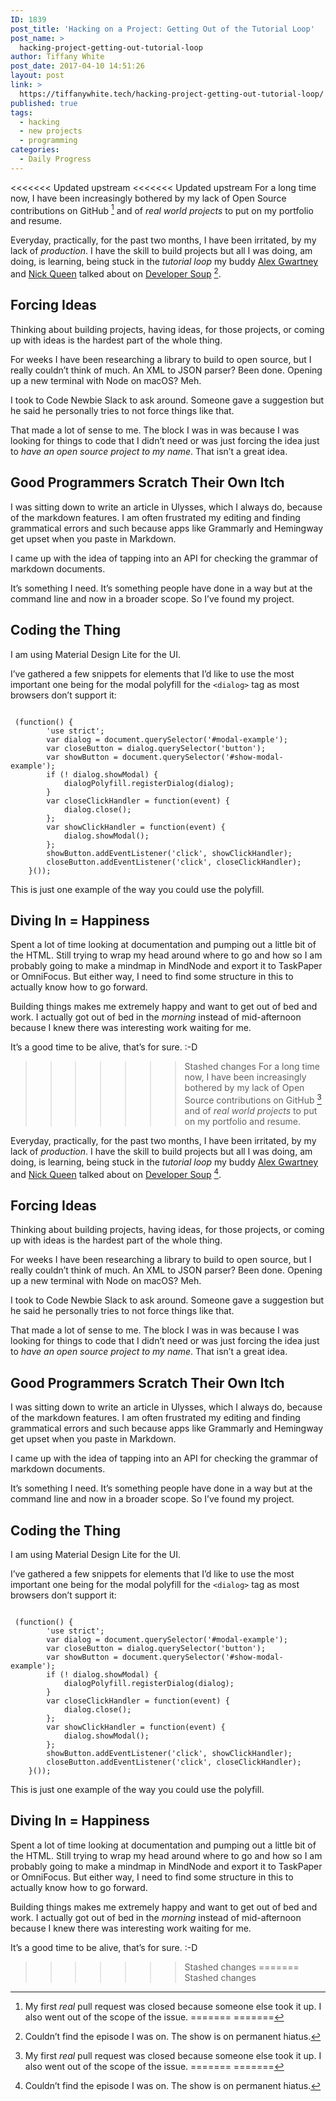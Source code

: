 ```yaml
---
ID: 1839
post_title: 'Hacking on a Project: Getting Out of the Tutorial Loop'
post_name: >
  hacking-project-getting-out-tutorial-loop
author: Tiffany White
post_date: 2017-04-10 14:51:26
layout: post
link: >
  https://tiffanywhite.tech/hacking-project-getting-out-tutorial-loop/
published: true
tags:
  - hacking
  - new projects
  - programming
categories:
  - Daily Progress
---
```

<<<<<<< Updated upstream
<<<<<<< Updated upstream
For a long time now, I have been increasingly bothered by my lack of Open Source contributions on GitHub [^1] and of *real world projects* to put on my portfolio and resume.

Everyday, practically, for the past two months, I have been irritated, by my lack of *production*. I have the skill to build projects but all I was doing, am doing, is learning, being stuck in the *tutorial loop* my buddy [Alex Gwartney](https://twitter.com/AlexGwartney) and [Nick Queen](https://twitter.com/nickqueen) talked about on [Developer Soup](https://www.youtube.com/watch?v=L66GVCEsKC0) [^2].

## Forcing Ideas

Thinking about building projects, having ideas, for those projects, or coming up with ideas is the hardest part of the whole thing.

For weeks I have been researching a library to build to open source, but I really couldn’t think of much. An XML to JSON parser? Been done. Opening up a new terminal with Node on macOS? Meh.

I took to Code Newbie Slack to ask around. Someone gave a suggestion but he said he personally tries to not force things like that.

That made a lot of sense to me. The block I was in was because I was looking for things to code that I didn’t need or was just forcing the idea just to *have an open source project to my name*. That isn’t a great idea.

## Good Programmers Scratch Their Own Itch

I was sitting down to write an article in Ulysses, which I always do, because of the markdown features. I am often frustrated my editing and finding grammatical errors and such because apps like Grammarly and Hemingway get upset when you paste in Markdown.

I came up with the idea of tapping into an API for checking the grammar of markdown documents.

It’s something I need. It’s something people have done in a way but at the command line and now in a broader scope. So I’ve found my project.

## Coding the Thing

I am using Material Design Lite for the UI.

I’ve gathered a few snippets for elements that I’d like to use the most important one being for the modal polyfill for the `<dialog>` tag as most browsers don’t support it:
<pre><code class="javascript">
 (function() {
        'use strict';
        var dialog = document.querySelector('#modal-example');
        var closeButton = dialog.querySelector('button');
        var showButton = document.querySelector('#show-modal-example');
        if (! dialog.showModal) {
            dialogPolyfill.registerDialog(dialog);
        }
        var closeClickHandler = function(event) {
            dialog.close();
        };
        var showClickHandler = function(event) {
            dialog.showModal();
        };
        showButton.addEventListener('click', showClickHandler);
        closeButton.addEventListener('click', closeClickHandler);
    }());
</code></pre>
This is just one example of the way you could use the polyfill.

## Diving In = Happiness

Spent a lot of time looking at documentation and pumping out a little bit of the HTML. Still trying to wrap my head around where to go and how so I am probably going to make a mindmap in MindNode and export it to TaskPaper or OmniFocus. But either way, I need to find some structure in this to actually know how to go forward.

Building things makes me extremely happy and want to get out of bed and work. I actually got out of bed in the *morning* instead of mid-afternoon because I knew there was interesting work waiting for me.

It’s a good time to be alive, that’s for sure. :-D

[^1]: My first *real* pull request was closed because someone else took it up. I also went out of the scope of the issue.
=======
=======
>>>>>>> Stashed changes
For a long time now, I have been increasingly bothered by my lack of Open Source contributions on GitHub [^1] and of *real world projects* to put on my portfolio and resume.

Everyday, practically, for the past two months, I have been irritated, by my lack of *production*. I have the skill to build projects but all I was doing, am doing, is learning, being stuck in the *tutorial loop* my buddy [Alex Gwartney](https://twitter.com/AlexGwartney) and [Nick Queen](https://twitter.com/nickqueen) talked about on [Developer Soup](https://www.youtube.com/watch?v=L66GVCEsKC0) [^2].

## Forcing Ideas

Thinking about building projects, having ideas, for those projects, or coming up with ideas is the hardest part of the whole thing.

For weeks I have been researching a library to build to open source, but I really couldn’t think of much. An XML to JSON parser? Been done. Opening up a new terminal with Node on macOS? Meh.

I took to Code Newbie Slack to ask around. Someone gave a suggestion but he said he personally tries to not force things like that.

That made a lot of sense to me. The block I was in was because I was looking for things to code that I didn’t need or was just forcing the idea just to *have an open source project to my name*. That isn’t a great idea.

## Good Programmers Scratch Their Own Itch

I was sitting down to write an article in Ulysses, which I always do, because of the markdown features. I am often frustrated my editing and finding grammatical errors and such because apps like Grammarly and Hemingway get upset when you paste in Markdown.

I came up with the idea of tapping into an API for checking the grammar of markdown documents.

It’s something I need. It’s something people have done in a way but at the command line and now in a broader scope. So I’ve found my project.

## Coding the Thing

I am using Material Design Lite for the UI.

I’ve gathered a few snippets for elements that I’d like to use the most important one being for the modal polyfill for the `<dialog>` tag as most browsers don’t support it:
<pre><code class="javascript">
 (function() {
        'use strict';
        var dialog = document.querySelector('#modal-example');
        var closeButton = dialog.querySelector('button');
        var showButton = document.querySelector('#show-modal-example');
        if (! dialog.showModal) {
            dialogPolyfill.registerDialog(dialog);
        }
        var closeClickHandler = function(event) {
            dialog.close();
        };
        var showClickHandler = function(event) {
            dialog.showModal();
        };
        showButton.addEventListener('click', showClickHandler);
        closeButton.addEventListener('click', closeClickHandler);
    }());
</code></pre>
This is just one example of the way you could use the polyfill.

## Diving In = Happiness

Spent a lot of time looking at documentation and pumping out a little bit of the HTML. Still trying to wrap my head around where to go and how so I am probably going to make a mindmap in MindNode and export it to TaskPaper or OmniFocus. But either way, I need to find some structure in this to actually know how to go forward.

Building things makes me extremely happy and want to get out of bed and work. I actually got out of bed in the *morning* instead of mid-afternoon because I knew there was interesting work waiting for me.

It’s a good time to be alive, that’s for sure. :-D

[^1]: My first *real* pull request was closed because someone else took it up. I also went out of the scope of the issue.
<<<<<<< Updated upstream
>>>>>>> Stashed changes
=======
>>>>>>> Stashed changes
[^2]: Couldn’t find the episode I was on. The show is on permanent hiatus.